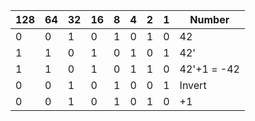 | 128 | 64  | 32  | 16  | 8   | 4   | 2   | 1   | Number      |
| --- | --- | --- | --- | --- | --- | --- | --- | ----------- |
| 0   | 0   | 1   | 0   | 1   | 0   | 1   | 0   | 42          |
| 1   | 1   | 0   | 1   | 0   | 1   | 0   | 1   | 42'         |
| 1   | 1   | 0   | 1   | 0   | 1   | 1   | 0   | 42'+1 = -42 |
| 0   | 0   | 1   | 0   | 1   | 0   | 0   | 1   | Invert      |
| 0   | 0   | 1   | 0   | 1   | 0   | 1   | 0   | +1          |
